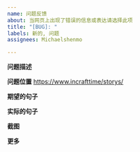 ```yaml
---
name: 问题反馈
about: 当网页上出现了错误的信息或表达请选择此项
title: "[BUG]: "
labels: 新的, 问题
assignees: Michaelshenmo

---
```


**问题描述**
<!-- 清晰明了地描述问题 -->

**问题位置**
https://www.incrafttime/storys/
<!-- 请不要直接提交主站框架预览中的链接，提交前，访问https://www.incrafttime/storys/并找到错误页面，将链接粘贴到此处 -->

**期望的句子**
<!-- 填写你认为正确的句子，请填写整句方便开发人员定位 -->

**实际的句子**
<!-- 填写实际的句子，请填写整句方便开发人员定位 -->

**截图**
<!-- 建议，请尽可能将范围扩大 -->

**更多**
<!-- 任何你想说的其他的话 -->
